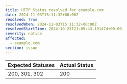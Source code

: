 ```yaml
---
title: HTTP Status resolved for example.com
date: 2024-11-03T15:11:32+00:00Z
resolved: True
resolvedWhen: 2024-11-03T15:11:32+00:00Z
resolvedStartTime: 2024-10-25T21:09:43.191474+00:00
severity: notice
affected:
  - example.com
section: issue
---
```


| Expected Statuses | Actual Status  |
|-------------------|----------------|
| 200, 301, 302 | 200 |
